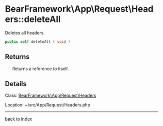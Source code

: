 # BearFramework\App\Request\Headers::deleteAll

Deletes all headers.

```php
public self deleteAll ( void )
```

## Returns

&nbsp;&nbsp;&nbsp;&nbsp;&nbsp;&nbsp;Returns a reference to itself.

## Details

Class: [BearFramework\App\Request\Headers](bearframework.app.request.headers.class.md)

Location: ~/src/App/Request/Headers.php

---

[back to index](index.md)

